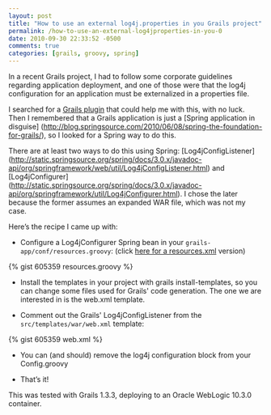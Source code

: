 ```yaml
---
layout: post
title: "How to use an external log4j.properties in you Grails project"
permalink: /how-to-use-an-external-log4jproperties-in-you-0
date: 2010-09-30 22:33:52 -0500
comments: true
categories: [grails, groovy, spring]
---
```


In a recent Grails project, I had to follow some corporate guidelines regarding application deployment, and one of 
those were that the log4j configuration for an application must be externalized in a properties file.

I searched for a [Grails plugin](http://grails.org/plugin/home) that could help me with this, with no luck. 
Then I remembered that a Grails application is just a [Spring application in disguise]
(http://blog.springsource.com/2010/06/08/spring-the-foundation-for-grails/), 
so I looked for a Spring way to do this.

There are at least two ways to do this using Spring: [Log4jConfigListener]
(http://static.springsource.org/spring/docs/3.0.x/javadoc-api/org/springframework/web/util/Log4jConfigListener.html) 
and [Log4jConfigurer]
(http://static.springsource.org/spring/docs/3.0.x/javadoc-api/org/springframework/util/Log4jConfigurer.html). 
I chose the later because the former assumes an expanded WAR file, which was not my case.

Here’s the recipe I came up with:
<!-- more -->

* Configure a Log4jConfigurer Spring bean in your `grails-app/conf/resources.groovy`: 
(click [here for a resources.xml](https://gist.github.com/deluan/605359#file-resources-xml) version)

{% gist 605359 resources.groovy %}

* Install the templates in your project with grails install-templates, so you can change some files used for Grails' 
code generation. The one we are interested in is the web.xml template.

* Comment out the Grails' Log4jConfigListener from the `src/templates/war/web.xml` template:

{% gist 605359 web.xml %}

* You can (and should) remove the log4j configuration block from your Config.groovy

* That’s it!

This was tested with Grails 1.3.3, deploying to an Oracle WebLogic 10.3.0 container.
